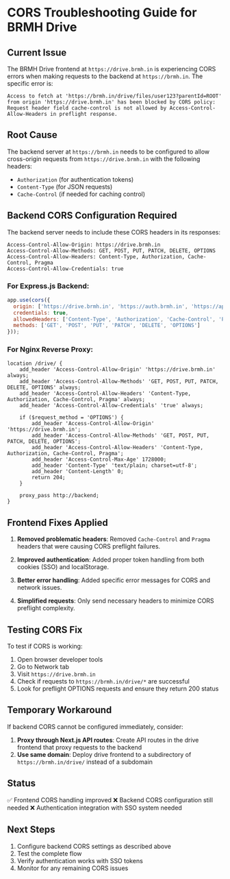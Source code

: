 # CORS Troubleshooting Guide for BRMH Drive

## Current Issue
The BRMH Drive frontend at `https://drive.brmh.in` is experiencing CORS errors when making requests to the backend at `https://brmh.in`. The specific error is:

```
Access to fetch at 'https://brmh.in/drive/files/user123?parentId=ROOT' from origin 'https://drive.brmh.in' has been blocked by CORS policy: Request header field cache-control is not allowed by Access-Control-Allow-Headers in preflight response.
```

## Root Cause
The backend server at `https://brmh.in` needs to be configured to allow cross-origin requests from `https://drive.brmh.in` with the following headers:
- `Authorization` (for authentication tokens)
- `Content-Type` (for JSON requests)
- `Cache-Control` (if needed for caching control)

## Backend CORS Configuration Required

The backend server needs to include these CORS headers in its responses:

```
Access-Control-Allow-Origin: https://drive.brmh.in
Access-Control-Allow-Methods: GET, POST, PUT, PATCH, DELETE, OPTIONS
Access-Control-Allow-Headers: Content-Type, Authorization, Cache-Control, Pragma
Access-Control-Allow-Credentials: true
```

### For Express.js Backend:
```javascript
app.use(cors({
  origin: ['https://drive.brmh.in', 'https://auth.brmh.in', 'https://app.brmh.in'],
  credentials: true,
  allowedHeaders: ['Content-Type', 'Authorization', 'Cache-Control', 'Pragma'],
  methods: ['GET', 'POST', 'PUT', 'PATCH', 'DELETE', 'OPTIONS']
}));
```

### For Nginx Reverse Proxy:
```nginx
location /drive/ {
    add_header 'Access-Control-Allow-Origin' 'https://drive.brmh.in' always;
    add_header 'Access-Control-Allow-Methods' 'GET, POST, PUT, PATCH, DELETE, OPTIONS' always;
    add_header 'Access-Control-Allow-Headers' 'Content-Type, Authorization, Cache-Control, Pragma' always;
    add_header 'Access-Control-Allow-Credentials' 'true' always;
    
    if ($request_method = 'OPTIONS') {
        add_header 'Access-Control-Allow-Origin' 'https://drive.brmh.in';
        add_header 'Access-Control-Allow-Methods' 'GET, POST, PUT, PATCH, DELETE, OPTIONS';
        add_header 'Access-Control-Allow-Headers' 'Content-Type, Authorization, Cache-Control, Pragma';
        add_header 'Access-Control-Max-Age' 1728000;
        add_header 'Content-Type' 'text/plain; charset=utf-8';
        add_header 'Content-Length' 0;
        return 204;
    }
    
    proxy_pass http://backend;
}
```

## Frontend Fixes Applied

1. **Removed problematic headers**: Removed `Cache-Control` and `Pragma` headers that were causing CORS preflight failures.

2. **Improved authentication**: Added proper token handling from both cookies (SSO) and localStorage.

3. **Better error handling**: Added specific error messages for CORS and network issues.

4. **Simplified requests**: Only send necessary headers to minimize CORS preflight complexity.

## Testing CORS Fix

To test if CORS is working:

1. Open browser developer tools
2. Go to Network tab
3. Visit `https://drive.brmh.in`
4. Check if requests to `https://brmh.in/drive/*` are successful
5. Look for preflight OPTIONS requests and ensure they return 200 status

## Temporary Workaround

If backend CORS cannot be configured immediately, consider:

1. **Proxy through Next.js API routes**: Create API routes in the drive frontend that proxy requests to the backend
2. **Use same domain**: Deploy drive frontend to a subdirectory of `https://brmh.in/drive/` instead of a subdomain

## Status

✅ Frontend CORS handling improved
❌ Backend CORS configuration still needed
❌ Authentication integration with SSO system needed

## Next Steps

1. Configure backend CORS settings as described above
2. Test the complete flow
3. Verify authentication works with SSO tokens
4. Monitor for any remaining CORS issues

